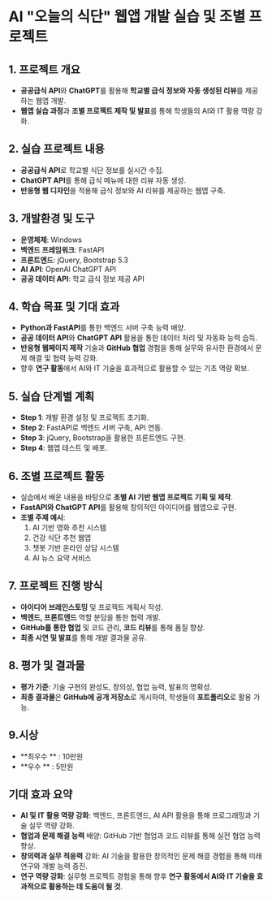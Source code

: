 # AI "오늘의 식단" 웹앱 개발 실습 및 조별 프로젝트

## 1. 프로젝트 개요

- **공공급식 API**와 **ChatGPT**를 활용해 **학교별 급식 정보와 자동 생성된 리뷰**를 제공하는 웹앱 개발.
- **웹앱 실습 과정**과 **조별 프로젝트 제작 및 발표**를 통해 학생들의 AI와 IT 활용 역량 강화.

## 2. 실습 프로젝트 내용

- **공공급식 API**로 학교별 식단 정보를 실시간 수집.
- **ChatGPT API**를 통해 급식 메뉴에 대한 리뷰 자동 생성.
- **반응형 웹 디자인**을 적용해 급식 정보와 AI 리뷰를 제공하는 웹앱 구축.

## 3. 개발환경 및 도구

- **운영체제**: Windows
- **백엔드 프레임워크**: FastAPI
- **프론트엔드**: jQuery, Bootstrap 5.3
- **AI API**: OpenAI ChatGPT API
- **공공 데이터 API**: 학교 급식 정보 제공 API

## 4. 학습 목표 및 기대 효과

- **Python과 FastAPI**를 통한 백엔드 서버 구축 능력 배양.
- **공공 데이터 API**와 **ChatGPT API** 활용을 통한 데이터 처리 및 자동화 능력 습득.
- **반응형 웹페이지 제작** 기술과 **GitHub 협업** 경험을 통해 실무와 유사한 환경에서 문제 해결 및 협력 능력 강화.
- 향후 **연구 활동**에서 AI와 IT 기술을 효과적으로 활용할 수 있는 기초 역량 확보.

## 5. 실습 단계별 계획

- **Step 1**: 개발 환경 설정 및 프로젝트 초기화.
- **Step 2**: FastAPI로 백엔드 서버 구축, API 연동.
- **Step 3**: jQuery, Bootstrap을 활용한 프론트엔드 구현.
- **Step 4**: 웹앱 테스트 및 배포.

## 6. 조별 프로젝트 활동

- 실습에서 배운 내용을 바탕으로 **조별 AI 기반 웹앱 프로젝트 기획 및 제작**.
- **FastAPI와 ChatGPT API**를 활용해 창의적인 아이디어를 웹앱으로 구현.
- **조별 주제 예시**:
  1. AI 기반 영화 추천 시스템
  2. 건강 식단 추천 웹앱
  3. 챗봇 기반 온라인 상담 시스템
  4. AI 뉴스 요약 서비스

## 7. 프로젝트 진행 방식

- **아이디어 브레인스토밍** 및 프로젝트 계획서 작성.
- **백엔드, 프론트엔드** 역할 분담을 통한 협력 개발.
- **GitHub를 통한 협업** 및 코드 관리, **코드 리뷰**를 통해 품질 향상.
- **최종 시연 및 발표**를 통해 개발 결과물 공유.

## 8. 평가 및 결과물

- **평가 기준**: 기술 구현의 완성도, 창의성, 협업 능력, 발표의 명확성.
- **최종 결과물**은 **GitHub에 공개 저장소**로 게시하여, 학생들의 **포트폴리오**로 활용 가능.  

## 9.시상 
- **최우수 ** : 10만원
- **우수 ** : 5만원

## 기대 효과 요약

- **AI 및 IT 활용 역량 강화**: 백엔드, 프론트엔드, AI API 활용을 통해 프로그래밍과 기술 실무 역량 강화.
- **협업과 문제 해결 능력** 배양: GitHub 기반 협업과 코드 리뷰를 통해 실전 협업 능력 향상.
- **창의력과 실무 적응력** 강화: AI 기술을 활용한 창의적인 문제 해결 경험을 통해 미래 연구와 개발 능력 증진.
- **연구 역량 강화**: 실무형 프로젝트 경험을 통해 향후 **연구 활동에서 AI와 IT 기술을 효과적으로 활용하는 데 도움이 될 것**.
